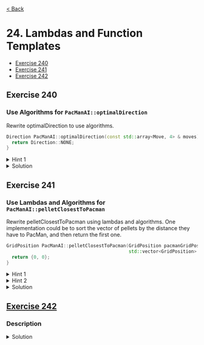 [< Back](README.md)

# 24. Lambdas and Function Templates

* [Exercise 240](#exercise-240)
* [Exercise 241](#exercise-241)
* [Exercise 242](#exercise-242)

## Exercise 240

### Use Algorithms for `PacManAI::optimalDirection`

Rewrite optimalDirection to use algorithms.

```cpp
Direction PacManAI::optimalDirection(const std::array<Move, 4> & moves) {
  return Direction::NONE;
}
```

<details>
   <summary>Hint 1</summary>

You can use [std::min_element][2] to find the closest pellet

</details>

<details>
   <summary>Solution</summary>

```cpp
Direction PacManAI::optimalDirection(const std::array<Move, 4> & moves) {
  const auto optimalMove = std::min_element(moves.begin(), moves.end(), [](const auto & a, const auto & b) {
    return a.distanceToTarget < b.distanceToTarget;
  });

  return optimalMove->direction;
}
```

</details>

## Exercise 241

### Use Lambdas and Algorithms for `PacManAI::pelletClosestToPacman`

Rewrite pelletClosestToPacman using lambdas and algorithms. One implementation could
be to sort the vector of pellets by the distance they have to PacMan, and then return
the first one.

```cpp
GridPosition PacManAI::pelletClosestToPacman(GridPosition pacmanGridPosition,
                                             std::vector<GridPosition> & pellets) {
  return {0, 0};
}
```

<details>
   <summary>Hint 1</summary>

Use the [std::sort][3] function to sort the vector.

</details>

<details>
   <summary>Hint 2</summary>

[std::sort][3] third parameter should be a lambda taking 2 `GridPosition` as
parameter, and return true if the first parameter is closer from PacMan than the
second.

</details>

<details>
   <summary>Solution</summary>

```cpp
GridPosition PacManAI::pelletClosestToPacman(GridPosition pacmanGridPosition,
                                             std::vector<GridPosition> & pellets) {
  auto pelletSort = [&pacmanGridPosition](GridPosition pelletA, GridPosition pelletB) {
    double distanceA = positionDistance(pacmanGridPosition, pelletA);
    double distanceB = positionDistance(pacmanGridPosition, pelletB);
    return distanceA < distanceB;
  };
  std::sort(pellets.begin(), pellets.end(), pelletSort);

  return pellets[0];
}
```

</details>

## [Exercise 242][1]

### Description

<details>
   <summary>Solution</summary>

```cpp

```

</details>

[1]: 24_exercises.cpp
[2]: https://en.cppreference.com/w/cpp/algorithm/min_element
[3]: https://en.cppreference.com/w/cpp/algorithm/sort
